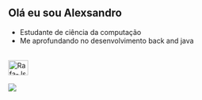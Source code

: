 ## Olá eu sou Alexsandro 

- Estudante de ciência da computação 
- Me aprofundando no desenvolvimento back and java
<div style="display: inline_block"><br>
<img align="center" alt="Rafa-Js" height="30" width="40" src=https://github.com/user-attachments/assets/b8084371-fa4b-4929-b4fb-f2e601839a62><br><br>
<a href="https://www.linkedin.com/in/alexsandro-rodrigues-097a642a2?utm_source=share&utm_campaign=share_via&utm_content=profile&utm_medium=android_app" target="_blank"><img src="https://img.shields.io/badge/-LinkedIn-%230077B5?style=for-the-badge&logo=linkedin&logoColor=white" target="_blank"></a>
</div>
